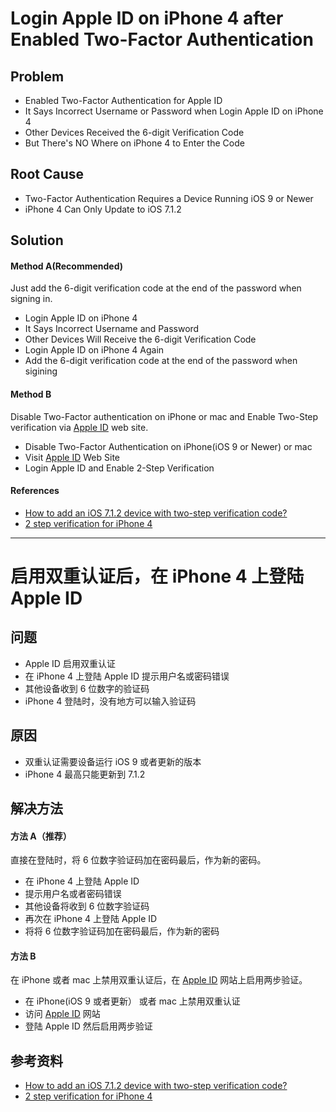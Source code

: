 # Login Apple ID on iPhone 4 after Enabled Two-Factor Authentication

## Problem
* Enabled Two-Factor Authentication for Apple ID
* It Says Incorrect Username or Password when Login Apple ID on iPhone 4
* Other Devices Received the 6-digit Verification Code
* But There's NO Where on iPhone 4 to Enter the Code

## Root Cause
* Two-Factor Authentication Requires a Device Running iOS 9 or Newer
* iPhone 4 Can Only Update to iOS 7.1.2

## Solution
#### Method A(Recommended)
Just add the 6-digit verification code at the end of the password when signing in.

* Login Apple ID on iPhone 4
* It Says Incorrect Username and Password
* Other Devices Will Receive the 6-digit Verification Code
* Login Apple ID on iPhone 4 Again
* Add the 6-digit verification code at the end of the password when sigining

#### Method B
Disable Two-Factor authentication on iPhone or mac and Enable Two-Step verification via [Apple ID](https://appleid.apple.com/account/manage/section/security) web site.

* Disable Two-Factor Authentication on iPhone(iOS 9 or Newer) or mac
* Visit [Apple ID](https://appleid.apple.com/account/manage/section/security) Web Site
* Login Apple ID and Enable 2-Step Verification

#### References
* [How to add an iOS 7.1.2 device with two-step verification code?](https://discussions.apple.com/thread/8528494?sortBy=best)
* [2 step verification for iPhone 4](https://discussions.apple.com/thread/7925451?sortBy=best)

---------------------

# 启用双重认证后，在 iPhone 4 上登陆 Apple ID

## 问题
* Apple ID 启用双重认证
* 在 iPhone 4 上登陆 Apple ID 提示用户名或密码错误
* 其他设备收到 6 位数字的验证码
* iPhone 4 登陆时，没有地方可以输入验证码

## 原因
* 双重认证需要设备运行 iOS 9 或者更新的版本
* iPhone 4 最高只能更新到 7.1.2

## 解决方法
#### 方法 A（推荐）
直接在登陆时，将 6 位数字验证码加在密码最后，作为新的密码。

* 在 iPhone 4 上登陆 Apple ID
* 提示用户名或者密码错误
* 其他设备将收到 6 位数字验证码
* 再次在 iPhone 4 上登陆 Apple ID
* 将将 6 位数字验证码加在密码最后，作为新的密码

#### 方法 B
在 iPhone 或者 mac 上禁用双重认证后，在 [Apple ID](https://appleid.apple.com/account/manage/section/security) 网站上启用两步验证。

* 在 iPhone(iOS 9 或者更新） 或者 mac 上禁用双重认证
* 访问 [Apple ID](https://appleid.apple.com/account/manage/section/security) 网站
* 登陆 Apple ID 然后启用两步验证

## 参考资料
* [How to add an iOS 7.1.2 device with two-step verification code?](https://discussions.apple.com/thread/8528494?sortBy=best)
* [2 step verification for iPhone 4](https://discussions.apple.com/thread/7925451?sortBy=best)
